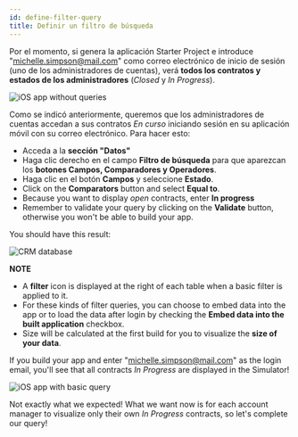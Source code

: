 ```yaml
---
id: define-filter-query
title: Definir un filtro de búsqueda
---
```


Por el momento, si genera la aplicación Starter Project e introduce "michelle.simpson@mail.com" como correo electrónico de inicio de sesión (uno de los administradores de cuentas), verá **todos los contratos y estados de los administradores** (*Closed* y *In Progress*).

![iOS app without queries](assets/en/restricted-queries/ios-app-without-queries.png)

Como se indicó anteriormente, queremos que los administradores de cuentas accedan a sus contratos *En curso* iniciando sesión en su aplicación móvil con su correo electrónico. Para hacer esto:

* Acceda a la **sección "Datos"**
* Haga clic derecho en el campo **Filtro de búsqueda** para que aparezcan los **botones Campos, Comparadores y Operadores**.
* Haga clic en el botón **Campos** y seleccione **Estado**.
* Click on the **Comparators** button and select **Equal to**.
* Because you want to display *open* contracts, enter **In progress**
* Remember to validate your query by clicking on the **Validate** button, otherwise you won't be able to build your app.

You should have this result:

![CRM database](assets/en/restricted-queries/filterquery.png)<div class = "tips"> 

**NOTE**

* A **filter** icon is displayed at the right of each table when a basic filter is applied to it.
* For these kinds of filter queries, you can choose to embed data into the app or to load the data after login by checking the **Embed data into the built application** checkbox.
* Size will be calculated at the first build for you to visualize the **size of your data**.</div> 

If you build your app and enter "michelle.simpson@mail.com" as the login email, you'll see that all contracts *In Progress* are displayed in the Simulator!

![iOS app with basic query](assets/en/restricted-queries/restrited-queries-basic-query.png)

Not exactly what we expected! What we want now is for each account manager to visualize only their own *In Progress* contracts, so let's complete our query!